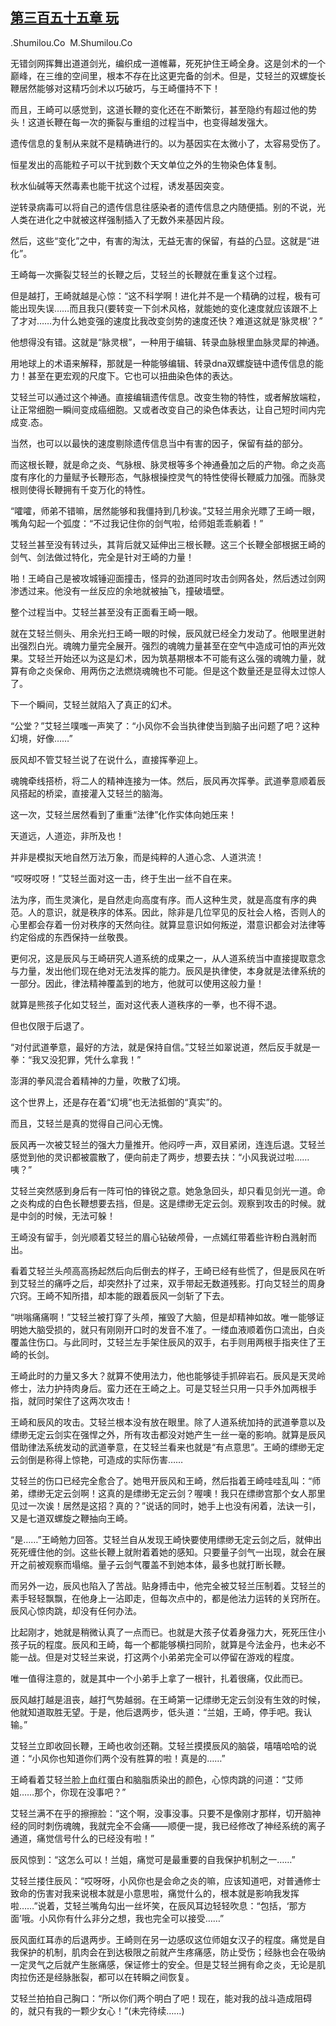 ## [第三百五十五章 玩](https://www.xxbiquge.com/11_11207/8999350.html)


  .Shumilou.Co  M.Shumilou.Co

  无错剑网挥舞出道道剑光，编织成一道帷幕，死死护住王崎全身。这是剑术的一个巅峰，在三维的空间里，根本不存在比这更完备的剑术。但是，艾轻兰的双螺旋长鞭居然能够对这精巧剑术以巧破巧，与王崎僵持不下！

  而且，王崎可以感觉到，这道长鞭的变化还在不断繁衍，甚至隐约有超过他的势头！这道长鞭在每一次的撕裂与重组的过程当中，也变得越发强大。

  遗传信息的复制从来就不是精确进行的。以为基因实在太微小了，太容易受伤了。

  恒星发出的高能粒子可以干扰到数个天文单位之外的生物染色体复制。

  秋水仙碱等天然毒素也能干扰这个过程，诱发基因突变。

  逆转录病毒可以将自己的遗传信息往感染者的遗传信息之内随便插。别的不说，光人类在进化之中就被这样强制插入了无数外来基因片段。

  然后，这些“变化”之中，有害的淘汰，无益无害的保留，有益的凸显。这就是“进化”。

  王崎每一次撕裂艾轻兰的长鞭之后，艾轻兰的长鞭就在重复这个过程。

  但是越打，王崎就越是心惊：“这不科学啊！进化并不是一个精确的过程，极有可能出现失误……而且我只(要转变一下剑术风格，就能她的变化速度就应该跟不上了才对……为什么她变强的速度比我改变剑势的速度还快？难道这就是‘脉灵根’？”

  他想得没有错。这就是“脉灵根”，一种用于编辑、转录血脉根里血脉灵犀的神通。

  用地球上的术语来解释，那就是一种能够编辑、转录dna双螺旋链中遗传信息的能力！甚至在更宏观的尺度下。它也可以扭曲染色体的表达。

  艾轻兰可以通过这个神通。直接编辑遗传信息。改变生物的特性，或者解放端粒，让正常细胞一瞬间变成癌细胞。又或者改变自己的染色体表达，让自己短时间内完成变.态。

  当然，也可以以最快的速度剔除遗传信息当中有害的因子，保留有益的部分。

  而这根长鞭，就是命之炎、气脉根、脉灵根等多个神通叠加之后的产物。命之炎高度有序化的力量赋予长鞭形态，气脉根操控灵气的特性使得长鞭威力加强。而脉灵根则使得长鞭拥有千变万化的特性。

  “嚯嚯，师弟不错嘛，居然能够和我僵持到几秒诶。”艾轻兰用余光瞟了王崎一眼，嘴角勾起一个弧度：“不过我记住你的剑气啦，给师姐乖乖躺着！”

  艾轻兰甚至没有转过头，其背后就又延伸出三根长鞭。这三个长鞭全部根据王崎的剑气、剑法做过特化，完全是针对王崎的力量！

  啪！王崎自己是被攻城锤迎面撞击，怪异的劲道同时攻击剑网各处，然后透过剑网渗透过来。他没有一丝反应的余地就被抽飞，撞破墙壁。

  整个过程当中。艾轻兰甚至没有正面看王崎一眼。

  就在艾轻兰侧头、用余光扫王崎一眼的时候，辰风就已经全力发动了。他眼里迸射出强烈白光。魂魄力量完全展开。强烈的魂魄力量甚至在空气中造成可怕的声光效果。艾轻兰开始还以为这是幻术，因为筑基期根本不可能有这么强的魂魄力量，就算有命之炎保命、用两伤之法燃烧魂魄也不可能。但是这个数量还是显得太过惊人了。

  下一个瞬间，艾轻兰就陷入了真正的幻术。

  “公堂？”艾轻兰噗嗤一声笑了：“小风你不会当执律使当到脑子出问题了吧？这种幻境，好像……”

  辰风却不管艾轻兰说了在说什么，直接挥拳迎上。

  魂魄牵线搭桥，将二人的精神连接为一体。然后，辰风再次挥拳。武道拳意顺着辰风搭起的桥梁，直接灌入艾轻兰的脑海。

  这一次，艾轻兰居然看到了重重“法律”化作实体向她压来！

  天道远，人道迩，非所及也！

  并非是模拟天地自然万法万象，而是纯粹的人道心念、人道洪流！

  “哎呀哎呀！”艾轻兰面对这一击，终于生出一丝不自在来。

  法为序，而生灵演化，是自然走向高度有序。而人这种生灵，就是高度有序的典范。人的意识，就是秩序的体系。因此，除非是几位罕见的反社会人格，否则人的心里都会存着一份对秩序的天然向往。就算显意识如何叛逆，潜意识都会对法律等约定俗成的东西保持一丝敬畏。

  更何况，这是辰风与王崎研究人道系统的成果之一，从人道系统当中直接提取意念与力量，发出他们现在绝对无法发挥的能力。辰风是执律使，本身就是法律系统的一部分。因此，律法精神覆盖到的地方，他就可以使用这般力量！

  就算是熊孩子化如艾轻兰，面对这代表人道秩序的一拳，也不得不退。

  但也仅限于后退了。

  “对付武道拳意，最好的方法，就是保持自信。”艾轻兰如翠说道，然后反手就是一拳：“我又没犯罪，凭什么拿我！”

  澎湃的拳风混合着精神的力量，吹散了幻境。

  这个世界上，还是存在着“幻境”也无法抵御的“真实”的。

  而且，艾轻兰是真的觉得自己问心无愧。

  辰风再一次被艾轻兰的强大力量推开。他闷哼一声，双目紧闭，连连后退。艾轻兰感觉到他的灵识都被震散了，便向前走了两步，想要去扶：“小风我说过啦……咦？”

  艾轻兰突然感到身后有一阵可怕的锋锐之意。她急急回头，却只看见剑光一道。命之炎构成的白色长鞭想要去挡，但是。这是缥缈无定云剑。观察到攻击的时候。就是中剑的时候，无法可躲！

  王崎没有留手，剑光顺着艾轻兰的眉心钻破颅骨，一点嫣红带着些许粉白溅射而出。

  看着艾轻兰头颅高高扬起然后向后倒去的样子，王崎已经有些慌了，但是辰风在听到艾轻兰的痛呼之后，却突然扑了过来，双手带起无数道残影。打向艾轻兰的周身穴窍。王崎不知所措，却本能的跟着辰风一剑斩了下去。

  “哄嗡痛痛啊！”艾轻兰被打穿了头颅，摧毁了大脑，但是却精神如故。唯一能够证明她大脑受损的，就只有刚刚开口时的发音不准了。一缕血液顺着伤口流出，白炎覆盖住伤口。与此同时，艾轻兰左手架住辰风的双手，右手则用两根手指夹住了王崎的长剑。

  王崎此时的力量又多大？就算不使用法力，他也能够徒手抓碎岩石。辰风是天灵岭修士，法力护持肉身后。蛮力还在王崎之上。可是艾轻兰只用一只手外加两根手指，就同时架住了这两次攻击！

  王崎和辰风的攻击。艾轻兰根本没有放在眼里。除了人道系统加持的武道拳意以及缥缈无定云剑实在强悍之外，所有攻击都没对她产生一丝一毫的影响。就算是辰风借助律法系统发动的武道拳意，在艾轻兰看来也就是“有点意思”。王崎的缥缈无定云剑倒是称得上惊艳，可造成的实际伤害……

  艾轻兰的伤口已经完全愈合了。她甩开辰风和王崎，然后指着王崎哇哇乱叫：“师弟，缥缈无定云剑啊！这真的是缥缈无定云剑？喔噢！我只在缥缈宫那个女人那里见过一次诶！居然是这招？真的？”说话的同时，她手上也没有闲着，法诀一引，又是七道双螺旋之鞭抽向王崎。

  “是……”王崎勉力回答。艾轻兰自从发现王崎快要使用缥缈无定云剑之后，就伸出死死缠住他的剑。这些长鞭上就附着着她的感知。只要量子剑气一出现，就会在展开之前被观察而塌缩。量子云剑气覆盖不到她本体，最多也就打断长鞭。

  而另外一边，辰风也陷入了苦战。贴身搏击中，他完全被艾轻兰压制着。艾轻兰的素手轻轻飘飘，在他身上一沾即走，但每次点中的，都是他法力运转的关窍所在。辰风心惊肉跳，却没有任何办法。

  比起刚才，她就是稍微认真了一点而已。也就是大孩子仗着身强力大，死死压住小孩子玩的程度。辰风和王崎，每一个都能够横扫同阶，就算是今法金丹，也未必不能一战。但是对艾轻兰来说，打这两个小弟弟完全可以停留在游戏的程度。

  唯一值得注意的，就是其中一个小弟手上拿了一根针，扎着很痛，仅此而已。

  辰风越打越是沮丧，越打气势越弱。在王崎第一记缥缈无定云剑没有生效的时候，他就知道取胜无望。于是，他后退两步，低头道：“兰姐，王崎，停手吧。我认输。”

  艾轻兰立即收回长鞭，王崎也收剑还鞘。艾轻兰摸摸辰风的脑袋，嘻嘻哈哈的说道：“小风你也知道你们两个没有胜算的啦！真是的……”

  王崎看着艾轻兰脸上血红蛋白和脑脂质染出的颜色，心惊肉跳的问道：“艾师姐……那个，你现在没事吧？”

  艾轻兰满不在乎的擦擦脸：“这个啊，没事没事。只要不是像刚才那样，切开脑神经的同时刺伤魂魄，我就完全不会痛——顺便一提，我已经修改了神经系统的离子通道，痛觉信号什么的已经没有啦！”

  辰风惊到：“这怎么可以！兰姐，痛觉可是最重要的自我保护机制之一……”

  艾轻兰搂住辰风：“哎呀呀，小风你也是会命之炎的嘛，应该知道吧，对普通修士致命的伤害对我来说根本就是小意思啦，痛觉什么的，根本就是影响我发挥啦……”说着，艾轻兰嘴角勾出一丝坏笑，在辰风耳边轻轻吹息：“包括，‘那方面’哦。小风你有什么非分之想，我也完全可以接受……”

  辰风面红耳赤的后退两步。王崎则在另一边感叹这位师姐女汉子的程度。痛觉是自我保护的机制，肌肉会在到达极限之前就产生疼痛感，防止受伤；经脉也会在吸纳一定灵气之后就产生胀痛感，保证修士的安全。但是艾轻兰拥有命之炎，无论是肌肉拉伤还是经脉胀裂，都可以在转瞬之间恢复。

  艾轻兰拍拍自己胸口：“所以你们两个明白了吧！现在，能对我的战斗造成阻碍的，就只有我的一颗少女心！”(未完待续……)

  
